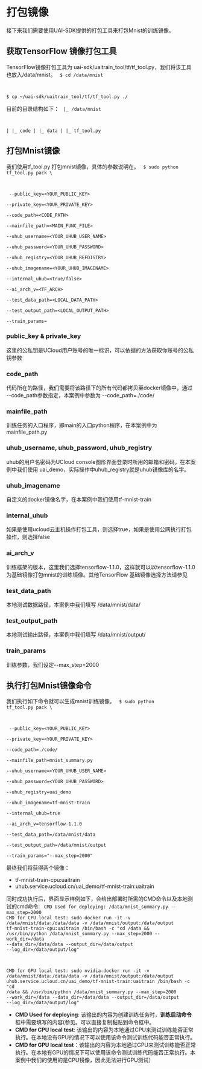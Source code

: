 

# 打包镜像
接下来我们需要使用UAI-SDK提供的打包工具来打包Mnist的训练镜像。

## 获取TensorFlow 镜像打包工具
TensorFlow镜像打包工具为 uai-sdk/uaitrain\_tool/tf/tf\_tool.py，我们将该工具也放入/data/mnist。
<code>
$ cd /data/mnist

$ cp ~/uai-sdk/uaitrain_tool/tf/tf_tool.py ./
</code>

目前的目录结构如下：
<code>
|_ /data/mnist

|  |_ code
|  |_ data
|  |_ tf_tool.py
</code>

## 打包Mnist镜像
我们使用tf\_tool.py 打包mnist镜像，具体的参数说明在[](uai-train/guide/tensorflow/packing)。
<code>
$ sudo python tf_tool.py pack \

​            --public_key=<YOUR_PUBLIC_KEY> \
​			--private_key=<YOUR_PRIVATE_KEY> \
​			--code_path=<CODE_PATH> \
​			--mainfile_path=<MAIN_FUNC_FILE> \
​			--uhub_username=<YOUR_UHUB_USER_NAME> \
​			--uhub_password=<YOUR_UHUB_PASSWORD> \
​			--uhub_registry=<YOUR_UHUB_REFDISTRY> \
​			--uhub_imagename=<YOUR_UHUB_IMAGENAME> \
​            --internal_uhub=<true/false> \
​			--ai_arch_v=<TF_ARCH> \
​			--test_data_path=<LOCAL_DATA_PATH> \
​			--test_output_path=<LOCAL_OUTPUT_PATH> \
​			--train_params=<PARAMS>
</code>

### public_key & private_key
这里的公私钥是UCloud用户账号的唯一标识，可以依据[](uai-train/basic/key)的方法获取你账号的公私钥参数

### code_path
代码所在的路径，我们需要将该路径下的所有代码都拷贝至docker镜像中，通过 \-\-code\_path参数指定，本案例中参数为 \-\-code\_path=./code/

### mainfile_path
训练任务的入口程序，即main的入口python程序，在本案例中为 mainfile\_path.py

### uhub_username, uhub_password, uhub_registry
uhub的用户名密码为UCloud console图形界面登录时所用的邮箱和密码。在本案例中我们使用 uai_demo，实际操作中uhub\_registry就是uhub镜像库的名字。

### uhub_imagename
自定义的docker镜像名字，在本案例中我们使用tf-mnist-train

### internal_uhub
如果是使用ucloud云主机操作打包工具，则选择true，如果是使用公网执行打包操作，则选择false

### ai_arch_v 
训练框架的版本，这里我们选择tensorflow-1.1.0，这样就可以以tensorflow-1.1.0为基础镜像打包mnist的训练镜像。其他TensorFlow 基础镜像选择方法请参见[](uai-train/guide/tensorflow/packing)

### test_data_path
本地测试数据路径，本案例中我们填写 /data/mnist/data/

### test_output_path
本地测试输出路径，本案例中我们填写 /data/mnist/output/

### train_params
训练参数，我们设定--max\_step=2000

## 执行打包Mnist镜像命令
我们执行如下命令就可以生成mnist训练镜像。
<code>
$ sudo python tf_tool.py pack \

​            --public_key=<YOUR_PUBLIC_KEY> \
​			--private_key=<YOUR_PRIVATE_KEY> \
​			--code_path=./code/ \
​			--mainfile_path=mnist_summary.py \
​			--uhub_username=<YOUR_UHUB_USER_NAME> \
​			--uhub_password=<YOUR_UHUB_PASSWORD> \
​			--uhub_registry=uai_demo \
​			--uhub_imagename=tf-mnist-train \
​            --internal_uhub=true \
​			--ai_arch_v=tensorflow-1.1.0 \
​			--test_data_path=/data/mnist/data \
​			--test_output_path=/data/mnist/output \
​			--train_params="--max_step=2000"
</code>

最终我们将获得两个镜像：
  - tf-mnist-train-cpu:uaitrain
  - uhub.service.ucloud.cn/uai_demo/tf-mnist-train:uaitrain

同时成功执行后，界面显示样例如下，会给出部署时所需的CMD命令以及本地测试的cmd命令:
<code>
CMD Used for deploying:
/data/mnist_summary.py --max_step=2000
CMD for CPU local test:
sudo docker run -it -v /data/mnist/data:/data/data -v /data/mnist/output:/data/output tf-mnist-train-cpu:uaitrain /bin/bash -c "cd /data && /usr/bin/python /data/mnist_summary.py --max_step=2000 --work_dir=/data --data_dir=/data/data --output_dir=/data/output --log_dir=/data/output/log"

CMD for GPU local test:
sudo nvidia-docker run -it -v /data/mnist/data:/data/data -v /data/mnist/output:/data/output uhub.service.ucloud.cn/uai_demo/tf-mnist-train:uaitrain /bin/bash -c "cd /data && /usr/bin/python /data/mnist_summary.py --max_step=2000 --work_dir=/data --data_dir=/data/data --output_dir=/data/output --log_dir=/data/output/log"
</code>

  * **CMD Used for deploying**: 该输出的内容为创建训练任务时，**训练启动命令**框中需要填写的内容(参见[](uai-train/guide/scripts/create)。可以直接复制黏贴到命令框中。
  * **CMD for CPU local test**: 该输出的内容为本地通过CPU来测试训练能否正常执行。在本地没有GPU的情况下可以使用该命令测试训练代码能否正常执行。
  * **CMD for GPU local test**：该输出的内容为本地通过GPU来测试训练能否正常执行。在本地有GPU的情况下可以使用该命令测试训练代码能否正常执行。本案例中我们的使用的是CPU镜像，因此无法进行GPU测试）

